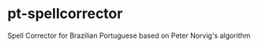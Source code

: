 pt-spellcorrector
=================

Spell Corrector for Brazilian Portuguese based on Peter Norvig's algorithm
